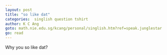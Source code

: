 ```yaml
---
layout: post
title: "so like dat"
categories:  singlish question tshirt
author: K C Ang
goto: math.nie.edu.sg/kcang/personal/singlish.htm?ref=speak.junglestar.org
go: read
---
```

Why you so like dat?
